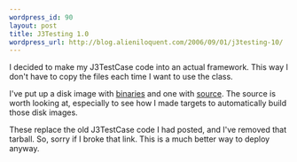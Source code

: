 ```yaml
--- 
wordpress_id: 90
layout: post
title: J3Testing 1.0
wordpress_url: http://blog.alieniloquent.com/2006/09/01/j3testing-10/
---
```

I decided to make my J3TestCase code into an actual framework.  This way I don't have to copy the files each time I want to use the class.

I've put up a disk image with <a href="http://www.alieniloquent.com/code/J3Testing-1.0.dmg">binaries</a> and one with <a href="http://www.alieniloquent.com/code/J3Testing-Source-1.0.dmg">source</a>.
The source is worth looking at, especially to see how I made targets to automatically build those disk images.

These replace the old J3TestCase code I had posted, and I've removed that tarball.  So, sorry if I broke that link.  This is a much better way to deploy anyway.
